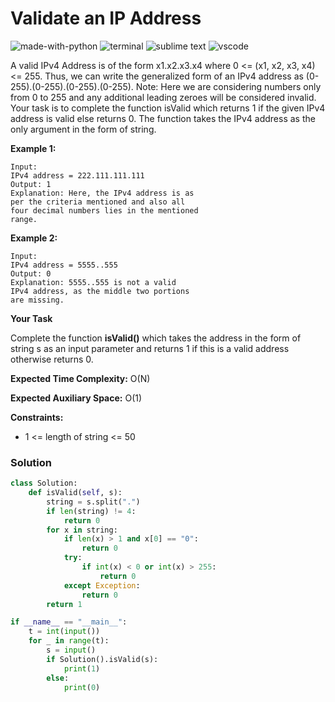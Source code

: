 # Validate an IP Address
![made-with-python](https://img.shields.io/badge/Made%20with-Python-007396.svg)
![terminal](https://img.shields.io/badge/Windows%20Terminal-4D4D4D?logo=windows%20terminal&logoColor=white)
![sublime text](https://img.shields.io/badge/sublime_text-%23575757.svg?logo=sublime-text&logoColor=important)
![vscode](https://img.shields.io/badge/Visual_Studio_Code-0078D4?logo=visual%20studio%20code&logoColor=white)

A valid IPv4 Address is of the form x1.x2.x3.x4 where 0 <= (x1, x2, x3, x4) <= 255.
Thus, we can write the generalized form of an IPv4 address as (0-255).(0-255).(0-255).(0-255).
Note: Here we are considering numbers only from 0 to 255 and any additional leading zeroes will be considered invalid. Your task is to complete the function isValid which returns 1 if the given IPv4 address is valid else returns 0. The function takes the IPv4 address as the only argument in the form of string.

__Example 1:__
```
Input:
IPv4 address = 222.111.111.111
Output: 1
Explanation: Here, the IPv4 address is as
per the criteria mentioned and also all
four decimal numbers lies in the mentioned
range.
```
__Example 2:__
```
Input:
IPv4 address = 5555..555
Output: 0
Explanation: 5555..555 is not a valid
IPv4 address, as the middle two portions
are missing.
```
__Your Task__

Complete the function **isValid()** which takes the address in the form of string s as an input parameter and returns 1 if this is a valid address otherwise returns 0.

__Expected Time Complexity:__ O(N)

__Expected Auxiliary Space:__ O(1)

__Constraints:__
- 1 <= length of string <= 50

### Solution
```py
class Solution:
    def isValid(self, s):
        string = s.split(".")
        if len(string) != 4:
            return 0
        for x in string:
            if len(x) > 1 and x[0] == "0":
                return 0
            try:
                if int(x) < 0 or int(x) > 255:
                    return 0
            except Exception:
                return 0
        return 1

if __name__ == "__main__":
    t = int(input())
    for _ in range(t):
        s = input()
        if Solution().isValid(s):
            print(1)
        else:
            print(0)
```